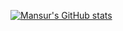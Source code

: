 [![Mansur's GitHub stats](https://github-readme-stats.vercel.app/api?username=mancj)](https://github.com/anuraghazra/github-readme-stats)
